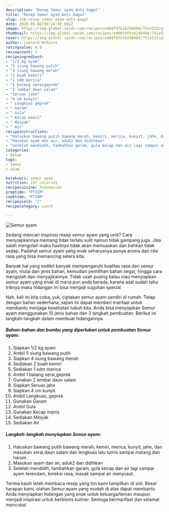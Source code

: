 ```yaml
---
description: "Resep Semur ayam Anti Gagal"
title: "Resep Semur ayam Anti Gagal"
slug: 326-resep-semur-ayam-anti-gagal
date: 2020-05-06T09:24:45.092Z
image: https://img-global.cpcdn.com/recipes/ed68f9fb162984b6/751x532cq70/semur-ayam-foto-resep-utama.jpg
thumbnail: https://img-global.cpcdn.com/recipes/ed68f9fb162984b6/751x532cq70/semur-ayam-foto-resep-utama.jpg
cover: https://img-global.cpcdn.com/recipes/ed68f9fb162984b6/751x532cq70/semur-ayam-foto-resep-utama.jpg
author: Leonard McGuire
ratingvalue: 4.9
reviewcount: 3
recipeingredient:
- "1/2 kg ayam"
- "5 siung bawang putih"
- "4 siung bawang merah"
- "2 buah kemiri"
- "1 sdm merica"
- "1 batang seraigeprek"
- "2 lembar daun salam"
- "Seruas jahe"
- "4 cm kunyit"
- " Lengkuas geprek"
- " Garam"
- " Gula"
- " Kecap manis"
- " Minyak"
- " Air"
recipeinstructions:
- "Haluskan bawang putih bawang merah, kemiri, merica, kunyit, jahe, dan masukan serai,daun salam dan lengkuas lalu tumis sampai matang dan harum"
- "Masukan ayam dan air, aduk2 dan didihkan"
- "Setelah mendidih, tambahkan garam, gula kecap dan air lagi sampai ayam terendam, koreksi rasa, masak sampai air menyusut."
categories:
- Resep
tags:
- semur
- ayam

katakunci: semur ayam 
nutrition: 237 calories
recipecuisine: Indonesian
preptime: "PT31M"
cooktime: "PT38M"
recipeyield: "2"
recipecategory: Lunch

---
```



![Semur ayam](https://img-global.cpcdn.com/recipes/ed68f9fb162984b6/751x532cq70/semur-ayam-foto-resep-utama.jpg)

Sedang mencari inspirasi resep semur ayam yang unik? Cara menyiapkannya memang tidak terlalu sulit namun tidak gampang juga. Jika salah mengolah maka hasilnya tidak akan memuaskan dan bahkan tidak sedap. Padahal semur ayam yang enak seharusnya punya aroma dan cita rasa yang bisa memancing selera kita.

Banyak hal yang sedikit banyak mempengaruhi kualitas rasa dari semur ayam, mulai dari jenis bahan, kemudian pemilihan bahan segar, hingga cara mengolah dan menyajikannya. Tidak usah pusing kalau mau menyiapkan semur ayam yang enak di mana pun anda berada, karena asal sudah tahu triknya maka hidangan ini bisa menjadi suguhan spesial.




Nah, kali ini kita coba, yuk, ciptakan semur ayam sendiri di rumah. Tetap dengan bahan sederhana, sajian ini dapat memberi manfaat untuk membantu menjaga kesehatan tubuh kita. Anda bisa menyiapkan Semur ayam menggunakan 15 jenis bahan dan 3 langkah pembuatan. Berikut ini langkah-langkah dalam membuat hidangannya.

<!--inarticleads1-->

##### Bahan-bahan dan bumbu yang diperlukan untuk pembuatan Semur ayam:

1. Siapkan 1/2 kg ayam
1. Ambil 5 siung bawang putih
1. Siapkan 4 siung bawang merah
1. Sediakan 2 buah kemiri
1. Sediakan 1 sdm merica
1. Ambil 1 batang serai,geprek
1. Gunakan 2 lembar daun salam
1. Siapkan Seruas jahe
1. Siapkan 4 cm kunyit
1. Ambil  Lengkuas, geprek
1. Gunakan  Garam
1. Ambil  Gula
1. Gunakan  Kecap manis
1. Sediakan  Minyak
1. Sediakan  Air




<!--inarticleads2-->

##### Langkah-langkah menyiapkan Semur ayam:

1. Haluskan bawang putih bawang merah, kemiri, merica, kunyit, jahe, dan masukan serai,daun salam dan lengkuas lalu tumis sampai matang dan harum
1. Masukan ayam dan air, aduk2 dan didihkan
1. Setelah mendidih, tambahkan garam, gula kecap dan air lagi sampai ayam terendam, koreksi rasa, masak sampai air menyusut.




Terima kasih telah membaca resep yang tim kami tampilkan di sini. Besar harapan kami, olahan Semur ayam yang mudah di atas dapat membantu Anda menyiapkan hidangan yang enak untuk keluarga/teman maupun menjadi inspirasi untuk berbisnis kuliner. Semoga bermanfaat dan selamat mencoba!
